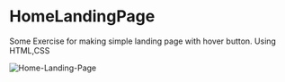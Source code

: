 # HomeLandingPage

Some Exercise for making simple landing page with hover button. Using HTML,CSS

![Home-Landing-Page](https://user-images.githubusercontent.com/21055927/160626202-b8c44387-3466-40ee-a5b9-29091a627b31.png)
